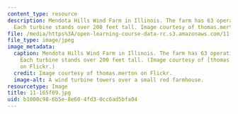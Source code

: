 ```yaml
---
content_type: resource
description: Mendota Hills Wind Farm in Illinois. The farm has 63 operating wind turbines.
  Each turbine stands over 200 feet tall. Image courtesy of thomas.merton on Flickr.
file: /media/https%3A/open-learning-course-data-rc.s3.amazonaws.com/11-165-infrastructure-and-energy-technology-challenges-fall-2011/b1000c986b5e8e604fd30cc6ad5bfa04_11-165f09.jpg
file_type: image/jpeg
image_metadata:
  caption: Mendota Hills Wind Farm in Illinois. The farm has 63 operating wind turbines.
    Each turbine stands over 200 feet tall. (Image courtesy of [thomas.merton](http://www.flickr.com/photos/thomas-merton/2643225560/)
    on Flickr.)
  credit: Image courtesy of thomas.merton on Flickr.
  image-alt: A wind turbine towers over a small red farmhouse.
resourcetype: Image
title: 11-165f09.jpg
uid: b1000c98-6b5e-8e60-4fd3-0cc6ad5bfa04
---
```

